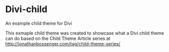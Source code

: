 # Divi-child
An example child theme for Divi

This exmaple child theme was created to showcase what a Divi child theme can do based on the Child Theme Article series at http://jonathanbossenger.com/tag/child-theme-series/
